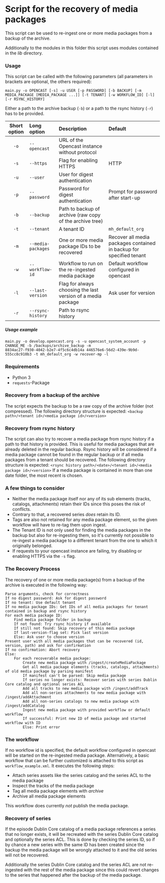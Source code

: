 # Script for the recovery of media packages

This script can be used to re-ingest one or more media packages from a backup of the archive.

Additionally to the modules in this folder this script uses modules contained in the _lib_ directory.

### Usage

This script can be called with the following parameters (all parameters in brackets are optional, the others required):

`main.py -o OPENCAST [-s] -u USER [-p PASSWORD] [-b BACKUP] [-m MEDIA_PACKAGE [MEDIA_PACKAGE ...]] [-t TENANT]
[-w WORKFLOW_ID] [-l] [-r RSYNC_HISTORY]`

Either a path to the archive backup (`-b`) or a path to the rsync history (`-r`) has to be provided.

| Short option | Long option       | Description                                                  | Default                                                             |
| :----------: | :---------------- | :----------------------------------------------------------- | :------------------------------------------------------------------ |
| `-o`         | `--opencast`      | URL of the Opencast instance without protocol                |                                                                     |
| `-s`         | `--https`         | Flag for enabling HTTPS                                      | HTTP                                                                |
| `-u`         | `--user`          | User for digest authentication                               |                                                                     |
| `-p`         | `--password`      | Password for digest authentication                           | Prompt for password after start-up                                  |
| `-b`         | `--backup`        | Path to backup of archive (raw copy of the archive tree)     |                                                                     |
| `-t`         | `--tenant`        | A tenant ID                                                  | `mh_default_org`                                                    |
| `-m`         | `--media-packages`| One or more media package IDs to be recovered                | Recover all media packages contained in backup for specified tenant |
| `-w`         | `--workflow-id`   | Workflow to run on the re-ingested media package             | Default workflow configured in opencast                             |
| `-l`         | `--last-version`  | Flag for always choosing the last version of a media package | Ask user for version                                                |
| `-r`         | `--rsync-history` | Path to rsync history                                        |                                                                     |

##### Usage example

    main.py -o develop.opencast.org -s -u opencast_system_account -p CHANGE_ME -b /backups/archive_backup -m
    8834ac27-f930-4042-b2e7-4f5c6c4db14a 446576e6-56d2-439e-9b9d-555cc8c910b3 -t mh_default_org -w recover-mp -l

### Requirements

- Python 3
- `requests`-Package

### Recovery from a backup of the archive

The script expects the backup to be a raw copy of the archive folder (not compressed). The following directory
structure is expected: `<backup path>/<tenant id>/<media package id>/<version>`

### Recovery from rsync history

The script can also try to recover a media package from rsync history if a path to that history is provided.
This is useful for media packages that are already deleted in the regular backup. Rsync history will be considered if a
media package cannot be found in the regular backup or if all media packages from a tenant should be recovered. The
following directory structure is expected: `<rsync history path>/<date>/<tenant id>/<media package id>/<version>`
If a media package is contained in more than one date folder, the most recent is chosen.

### A few things to consider

- Neither the media package itself nor any of its sub elements (tracks, catalogs, attachments) retain their IDs since
this poses the risk of conflicts.
- Contrary to that, a recovered series _does_ retain its ID.
- Tags are also not retained for any media package element, so the given workflow will have to re-tag them upon ingest.
- The Tenant ID is not only used for finding the media packages in the backup but also for re-ingesting them, so it's
currently not possible to re-ingest a media package to a different tenant from the one to which it originally belonged.
- If requests to your opencast instance are failing, try disabling or enabling HTTPS via the `-s` flag.

### The Recovery Process

The recovery of one or more media package(s) from a backup of the archive is executed in the following way:

    Parse arguments, check for correctness
    If no digest password: Ask for digest password
    If no tenant: Use default tenant
    If no media package IDs: Get IDs of all media packages for tenant contained in backup and rsync history
    For each media package ID:
        Find media package folder in backup
        If not found: Try rsync history if available
        If still not found: Skip recovery of this media package
        If last-version-flag set: Pick last version
        Else: Ask user to choose version
    Present user with all media packages that can be recovered (id, version, path) and ask for confirmation
    If no confirmation: Abort recovery
    Else:
        For each recoverable media package:
            Create new media package with /ingest/createMediaPackage
            Get all media package elements (tracks, catalogs, attachments) of old media package by parsing manifest
            If manifest can't be parsed: Skip media package
            If series no longer exists: Recover series with series Dublin Core catalog and optional series ACL
            Add all tracks to new media package with /ingest/addTrack
            Add all non-series attachments to new media package with /ingest/addAttachment
            Add all non-series catalogs to new media package with /ingest/addCatalog
            Ingest new media package with provided workflow or default workflow
            If successful: Print new ID of media package and started workflow with ID
            Else: Print error

### The workflow
If no workflow id is specified, the default workflow configured in opencast will be started on the re-ingested
media package. Alternatively, a basic workflow that can be further customized is attached to this script as
`workflow_example.xml`. It executes the following steps:
* Attach series assets like the series catalog and the series ACL to the media package
* Inspect the tracks of the media package
* Tag all media package elements with _archive_
* Archive all media package elements

This workflow does currently _not_ publish the media package.

### Recovery of series
If the episode Dublin Core catalog of a media package references a series that no longer exists, it will be recreated
with the series Dublin Core catalog and optionally the series ACL. This is done by checking the series ID, so if by
chance a new series with the same ID has been created since the backup the media package will be wrongly attached to it
and the old series will not be recovered.

Additionally the series Dublin Core catalog and the series ACL are not re-ingested with the rest of the media package
since this could revert changes to the series that happened after the backup of the media package.